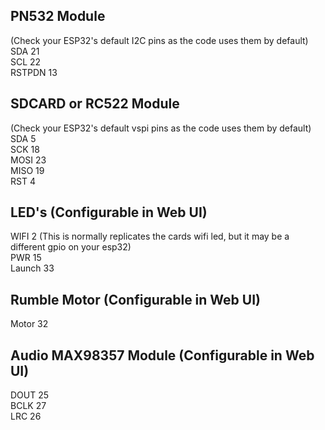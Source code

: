 ## PN532 Module  
(Check your ESP32's default I2C pins as the code uses them by default)  
SDA            21  
SCL            22  
RSTPDN         13  

## SDCARD or RC522 Module  
(Check your ESP32's default vspi pins as the code uses them by default)  
SDA            5  
SCK            18  
MOSI           23  
MISO           19  
RST            4  
  
## LED's       (Configurable in Web UI)
WIFI           2 (This is normally replicates the cards wifi led, but it may be a different gpio on your esp32)  
PWR            15  
Launch         33  
  
## Rumble Motor (Configurable in Web UI)  
Motor          32  
  
## Audio MAX98357 Module (Configurable in Web UI)  
DOUT           25  
BCLK           27  
LRC            26  
 